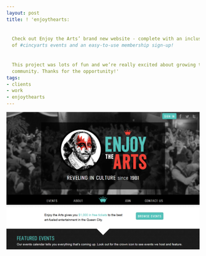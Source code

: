 ```yaml
---
layout: post
title: ! 'enjoythearts:


  Check out Enjoy the Arts’ brand new website - complete with an inclusive calendar
  of #cincyarts events and an easy-to-use membership sign-up!


  This project was lots of fun and we’re really excited about growing the local arts
  community. Thanks for the opportunity!'
tags:
- clients
- work
- enjoythearts
---
```

![](/tumblr_files/tumblr_mlic10gbfv1s2mgrdo1_1280.png)
